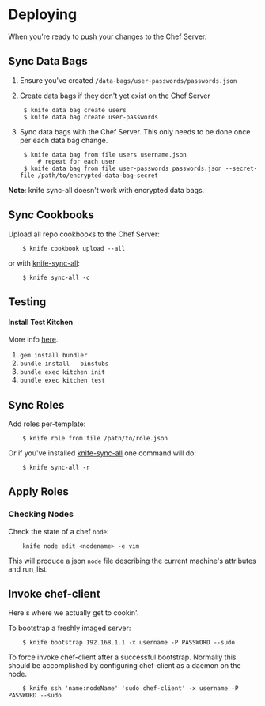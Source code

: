 Deploying
=========

When you're ready to push your changes to the Chef Server.

## Sync Data Bags

1. Ensure you've created `/data-bags/user-passwords/passwords.json`
2. Create data bags if they don't yet exist on the Chef Server
	
		$ knife data bag create users
		$ knife data bag create user-passwords
		
3. Sync data bags with the Chef Server. This only needs to be done once per each data bag change.

		$ knife data bag from file users username.json
		    # repeat for each user
		$ knife data bag from file user-passwords passwords.json --secret-file /path/to/encrypted-data-bag-secret

**Note**: knife sync-all doesn't work with encrypted data bags.

## Sync Cookbooks

Upload all repo cookbooks to the Chef Server:

		$ knife cookbook upload --all
or with [knife-sync-all](https://github.com/cdoughty77/knife-sync-all):

		$ knife sync-all -c

Testing
-------

#### Install Test Kitchen

More info [here](https://github.com/opscode/test-kitchen).

1. `gem install bundler`
2. `bundle install --binstubs`
3. `bundle exec kitchen init`
4. `bundle exec kitchen test`

## Sync Roles
Add roles per-template:

		$ knife role from file /path/to/role.json
		
Or if you've installed [knife-sync-all](https://github.com/cdoughty77/knife-sync-all) one command will do:

		$ knife sync-all -r
		
## Apply Roles

### Checking Nodes
Check the state of a chef `node`: 

		knife node edit <nodename> -e vim

This will produce a json `node` file describing the current machine's attributes and run_list.

## Invoke chef-client
Here's where we actually get to cookin'.

To bootstrap a freshly imaged server:

		$ knife bootstrap 192.168.1.1 -x username -P PASSWORD --sudo

To force invoke chef-client after a successful bootstrap. Normally this should be accomplished by configuring chef-client as a daemon on the node.

		$ knife ssh 'name:nodeName' 'sudo chef-client' -x username -P PASSWORD --sudo
